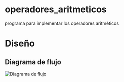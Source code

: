 # operadores_aritmeticos
programa para implementar los operadores aritméticos


# Diseño

## Diagrama de flujo

![Diagrama de flujo](digrama.png "Diagrama de flujo")
